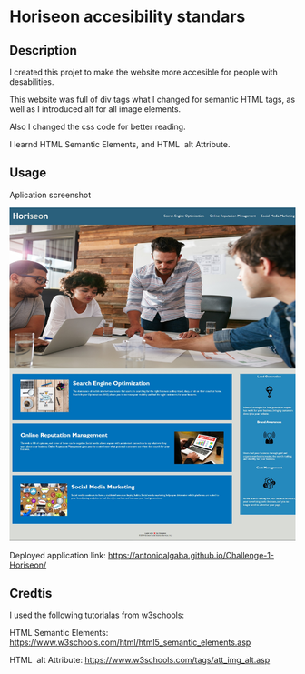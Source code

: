 # Horiseon accesibility standars

## Description

I created this projet to make the website more accesible for people with desabilities. 

This website was full of div tags what I changed for semantic HTML tags, as well as I introduced alt for all image elements.

Also I changed the css code for better reading.

I learnd HTML Semantic Elements, and HTML <img> alt Attribute.

## Usage

Aplication screenshot

![screeshot](assets/images/screenshot.jpg)

Deployed application link: https://antonioalgaba.github.io/Challenge-1-Horiseon/

## Credtis

I used the following tutorialas from w3schools:

HTML Semantic Elements: https://www.w3schools.com/html/html5_semantic_elements.asp

HTML <img> alt Attribute: https://www.w3schools.com/tags/att_img_alt.asp
